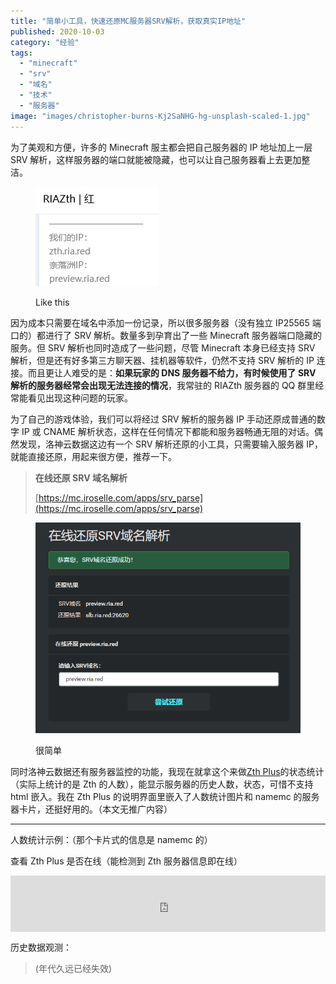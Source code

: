 ```yaml
---
title: "简单小工具，快速还原MC服务器SRV解析，获取真实IP地址"
published: 2020-10-03
category: "经验"
tags:
  - "minecraft"
  - "srv"
  - "域名"
  - "技术"
  - "服务器"
image: "images/christopher-burns-Kj2SaNHG-hg-unsplash-scaled-1.jpg"
---
```


为了美观和方便，许多的 Minecraft 服主都会把自己服务器的 IP 地址加上一层 SRV 解析，这样服务器的端口就能被隐藏，也可以让自己服务器看上去更加整洁。

<figure>

![](images/QQ截图20201004005849.png)

<figcaption>

Like this

</figcaption>

</figure>

因为成本只需要在域名中添加一份记录，所以很多服务器（没有独立 IP25565 端口的）都进行了 SRV 解析。数量多到孕育出了一些 Minecraft 服务器端口隐藏的服务。但 SRV 解析也同时造成了一些问题，尽管 Minecraft 本身已经支持 SRV 解析，但是还有好多第三方聊天器、挂机器等软件，仍然不支持 SRV 解析的 IP 连接。而且更让人难受的是：**如果玩家的 DNS 服务器不给力，有时候使用了 SRV 解析的服务器经常会出现无法连接的情况**，我常驻的 RIAZth 服务器的 QQ 群里经常能看见出现这种问题的玩家。

为了自己的游戏体验，我们可以将经过 SRV 解析的服务器 IP 手动还原成普通的数字 IP 或 CNAME 解析状态，这样在任何情况下都能和服务器畅通无阻的对话。偶然发现，洛神云数据这边有一个 SRV 解析还原的小工具，只需要输入服务器 IP，就能直接还原，用起来很方便，推荐一下。

> **在线还原 SRV 域名解析**
>
> [https://mc.iroselle.com/apps/srv_parse](https://mc.iroselle.com/apps/srv_parse)

<figure>

![](images/QQ截图20201004012317.png)

<figcaption>

很简单

</figcaption>

</figure>

同时洛神云数据还有服务器监控的功能，我现在就拿这个来做[Zth Plus](https://magma.ink/plus/)的状态统计（实际上统计的是 Zth 的人数），能显示服务器的历史人数，状态，可惜不支持 html 嵌入。我在 Zth Plus 的说明界面里嵌入了人数统计图片和 namemc 的服务器卡片，还挺好用的。（本文无推广内容）

---

人数统计示例：（那个卡片式的信息是 namemc 的）

查看 Zth Plus 是否在线（能检测到 Zth 服务器信息即在线）

<iframe style="width:728px;height:90px;max-width:100%;border:none;display:block;margin:auto" src="https://namemc.com/server/zth.magma.ink/embed" width="728" height="90"></iframe>

历史数据观测：

> (年代久远已经失效)
